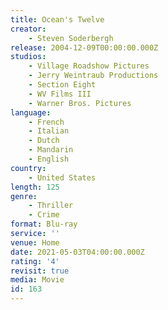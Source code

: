 ```yaml
---
title: Ocean's Twelve
creator:
    - Steven Soderbergh
release: 2004-12-09T00:00:00.000Z
studios:
    - Village Roadshow Pictures
    - Jerry Weintraub Productions
    - Section Eight
    - WV Films III
    - Warner Bros. Pictures
language:
    - French
    - Italian
    - Dutch
    - Mandarin
    - English
country:
    - United States
length: 125
genre:
    - Thriller
    - Crime
format: Blu-ray
service: ''
venue: Home
date: 2021-05-03T04:00:00.000Z
rating: '4'
revisit: true
media: Movie
id: 163
---
```



